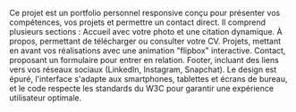 Ce projet est un portfolio personnel responsive conçu pour présenter vos compétences, vos projets et permettre un contact direct. Il comprend plusieurs sections :
Accueil avec votre photo et une citation dynamique.
À propos, permettant de télécharger ou consulter votre CV.
Projets, mettant en avant vos réalisations avec une animation "flipbox" interactive.
Contact, proposant un formulaire pour entrer en relation.
Footer, incluant des liens vers vos réseaux sociaux (LinkedIn, Instagram, Snapchat).
Le design est épuré, l'interface s'adapte aux smartphones, tablettes et écrans de bureau, et le code respecte les standards du W3C pour garantir une expérience utilisateur optimale.
